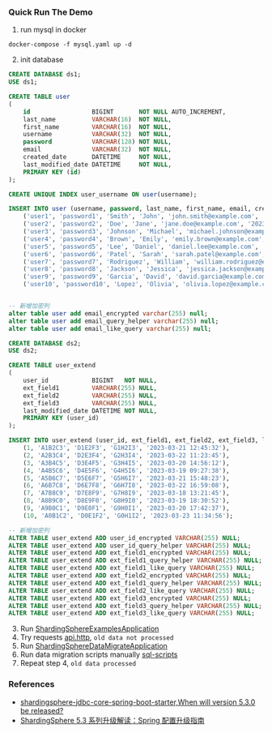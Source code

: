 ### Quick Run The Demo


1. run mysql in docker
```shell
docker-compose -f mysql.yaml up -d
```

2. init database

```sql
CREATE DATABASE ds1;
USE ds1;

CREATE TABLE user
(
    id                 BIGINT       NOT NULL AUTO_INCREMENT,
    last_name          VARCHAR(16)  NOT NULL,
    first_name         VARCHAR(16)  NOT NULL,
    username           VARCHAR(32)  NOT NULL,
    password           VARCHAR(128) NOT NULL,
    email              VARCHAR(32)  NOT NULL,
    created_date       DATETIME     NOT NULL,
    last_modified_date DATETIME     NOT NULL,
    PRIMARY KEY (id)
);

CREATE UNIQUE INDEX user_username ON user(username);

INSERT INTO user (username, password, last_name, first_name, email, created_date, last_modified_date) VALUES
    ('user1', 'password1', 'Smith', 'John', 'john.smith@example.com', '2023-03-28 10:00:00', '2023-03-28 10:00:00'),
    ('user2', 'password2', 'Doe', 'Jane', 'jane.doe@example.com', '2023-03-28 10:15:00', '2023-03-28 10:15:00'),
    ('user3', 'password3', 'Johnson', 'Michael', 'michael.johnson@example.com', '2023-03-28 10:30:00', '2023-03-28 10:30:00'),
    ('user4', 'password4', 'Brown', 'Emily', 'emily.brown@example.com', '2023-03-28 10:45:00', '2023-03-28 10:45:00'),
    ('user5', 'password5', 'Lee', 'Daniel', 'daniel.lee@example.com', '2023-03-28 11:00:00', '2023-03-28 11:00:00'),
    ('user6', 'password6', 'Patel', 'Sarah', 'sarah.patel@example.com', '2023-03-28 11:15:00', '2023-03-28 11:15:00'),
    ('user7', 'password7', 'Rodriguez', 'William', 'william.rodriguez@example.com', '2023-03-28 11:30:00', '2023-03-28 11:30:00'),
    ('user8', 'password8', 'Jackson', 'Jessica', 'jessica.jackson@example.com', '2023-03-28 11:45:00', '2023-03-28 11:45:00'),
    ('user9', 'password9', 'Garcia', 'David', 'david.garcia@example.com', '2023-03-28 12:00:00', '2023-03-28 12:00:00'),
    ('user10', 'password10', 'Lopez', 'Olivia', 'olivia.lopez@example.com', '2023-03-28 12:15:00', '2023-03-28 12:15:00');


-- 新增加密列
alter table user add email_encrypted varchar(255) null;
alter table user add email_query_helper varchar(255) null;
alter table user add email_like_query varchar(255) null;
```

```sql
CREATE DATABASE ds2;
USE ds2;

CREATE TABLE user_extend
(
    user_id            BIGINT   NOT NULL,
    ext_field1         VARCHAR(255) NULL,
    ext_field2         VARCHAR(255) NULL,
    ext_field3         VARCHAR(255) NULL,
    last_modified_date DATETIME NOT NULL,
    PRIMARY KEY (user_id)
);

INSERT INTO user_extend (user_id, ext_field1, ext_field2, ext_field3, last_modified_date) VALUES
    (1, 'A1B2C3', 'D1E2F3', 'G1H2I3', '2023-03-21 12:45:32'),
    (2, 'A2B3C4', 'D2E3F4', 'G2H3I4', '2023-03-22 11:23:45'),
    (3, 'A3B4C5', 'D3E4F5', 'G3H4I5', '2023-03-20 14:56:12'),
    (4, 'A4B5C6', 'D4E5F6', 'G4H5I6', '2023-03-19 09:27:38'),
    (5, 'A5B6C7', 'D5E6F7', 'G5H6I7', '2023-03-21 15:48:23'),
    (6, 'A6B7C8', 'D6E7F8', 'G6H7I8', '2023-03-22 16:59:08'),
    (7, 'A7B8C9', 'D7E8F9', 'G7H8I9', '2023-03-18 13:21:45'),
    (8, 'A8B9C0', 'D8E9F0', 'G8H9I0', '2023-03-19 18:30:52'),
    (9, 'A9B0C1', 'D9E0F1', 'G9H0I1', '2023-03-20 17:42:37'),
    (10, 'A0B1C2', 'D0E1F2', 'G0H1I2', '2023-03-23 11:34:56');

-- 新增加密列
ALTER TABLE user_extend ADD user_id_encrypted VARCHAR(255) NULL;
ALTER TABLE user_extend ADD user_id_query_helper VARCHAR(255) NULL;
ALTER TABLE user_extend ADD ext_field1_encrypted VARCHAR(255) NULL;
ALTER TABLE user_extend ADD ext_field1_query_helper VARCHAR(255) NULL;
ALTER TABLE user_extend ADD ext_field1_like_query VARCHAR(255) NULL;
ALTER TABLE user_extend ADD ext_field2_encrypted VARCHAR(255) NULL;
ALTER TABLE user_extend ADD ext_field1_query_helper VARCHAR(255) NULL;
ALTER TABLE user_extend ADD ext_field2_like_query VARCHAR(255) NULL;
ALTER TABLE user_extend ADD ext_field3_encrypted VARCHAR(255) NULL;
ALTER TABLE user_extend ADD ext_field3_query_helper VARCHAR(255) NULL;
ALTER TABLE user_extend ADD ext_field3_like_query VARCHAR(255) NULL;
```

3. Run [ShardingSphereExamplesApplication](io.github.notoday.sharding.sphere.examples.ShardingSphereExamplesApplication)
4. Try requests [api.http](./sharding-sphere-spring-examples/api.http), `old data not processed`
5. Run [ShardingSphereDataMigrateApplication](io.github.notoday.sharding.sphere.data.migrate.ShardingSphereDataMigrateApplication)
6. Run data migration scripts manually [sql-scripts](./sql-scripts)
7. Repeat step 4, `old data processed`

### References

- [shardingsphere-jdbc-core-spring-boot-starter,When will version 5.3.0 be released?](https://github.com/apache/shardingsphere/issues/24258)
- [ShardingSphere 5.3 系列升级解读：Spring 配置升级指南](https://community.sphere-ex.com/t/topic/1284)